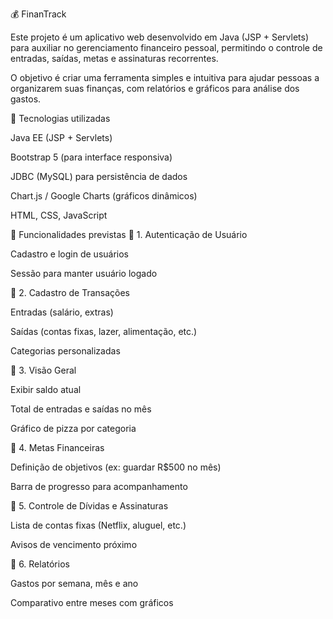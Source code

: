 💰 FinanTrack

Este projeto é um aplicativo web desenvolvido em Java (JSP + Servlets) para auxiliar no gerenciamento financeiro pessoal, permitindo o controle de entradas, saídas, metas e assinaturas recorrentes.

O objetivo é criar uma ferramenta simples e intuitiva para ajudar pessoas a organizarem suas finanças, com relatórios e gráficos para análise dos gastos.

🚀 Tecnologias utilizadas

Java EE (JSP + Servlets)

Bootstrap 5 (para interface responsiva)

JDBC (MySQL) para persistência de dados

Chart.js / Google Charts (gráficos dinâmicos)

HTML, CSS, JavaScript

📌 Funcionalidades previstas
🔹 1. Autenticação de Usuário

Cadastro e login de usuários

Sessão para manter usuário logado

🔹 2. Cadastro de Transações

Entradas (salário, extras)

Saídas (contas fixas, lazer, alimentação, etc.)

Categorias personalizadas

🔹 3. Visão Geral

Exibir saldo atual

Total de entradas e saídas no mês

Gráfico de pizza por categoria

🔹 4. Metas Financeiras

Definição de objetivos (ex: guardar R$500 no mês)

Barra de progresso para acompanhamento

🔹 5. Controle de Dívidas e Assinaturas

Lista de contas fixas (Netflix, aluguel, etc.)

Avisos de vencimento próximo

🔹 6. Relatórios

Gastos por semana, mês e ano

Comparativo entre meses com gráficos
